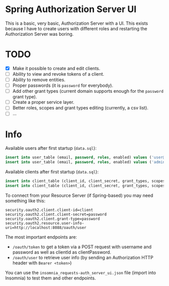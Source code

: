 # Spring Authorization Server UI

This is a basic, very basic, Authorization Server with a UI. This exists because I have to create users with different roles and restarting the Authorization Server was boring.

# TODO

- [X] Make it possible to create and edit clients.
- [ ] Ability to view and revoke tokens of a client.
- [ ] Ability to remove entities.
- [ ] Proper passwords (it is `password` for everybody).
- [ ] Add other grant types (current domain supports enough for the `password` grant type).
- [ ] Create a proper service layer.
- [ ] Better roles, scopes and grant types editing (currently, a csv list).
- [ ] ...

# Info

Available users after first startup (`data.sql`):

```sql
insert into user_table (email, password, roles, enabled) values ('user@email.com', 'password', 'USER', true);
insert into user_table (email, password, roles, enabled) values ('admin@email.com', 'password', 'USER,ADMIN', false);
```

Available clients after first startup (`data.sql`):

```sql
insert into client_table (client_id, client_secret, grant_types, scopes) values ('client', 'password', 'refresh_token, password, client_credentials', 'web, arrobas, saladas');
insert into client_table (client_id, client_secret, grant_types, scopes) values ('client2', 'password', 'password', 'web');
```

To connect from your Resource Server (if Spring-based) you may need something like this:

```properties
security.oauth2.client.client-id=client
security.oauth2.client.client-secret=password
security.oauth2.client.grant-type=password
security.oauth2.resource.user-info-uri=http://localhost:8088/oauth/user
```

The most important endpoints are: 

- `/oauth/token` to get a token via a POST request with username and password as well as clientId as clientPassword.
- `/oauth/user` to retrieve user info (by sending an Authorization HTTP header with `Bearer <token>`)

You can use the `insomnia_requests-auth_server_ui.json` file (import into Insomnia) to test them and other endpoints.
